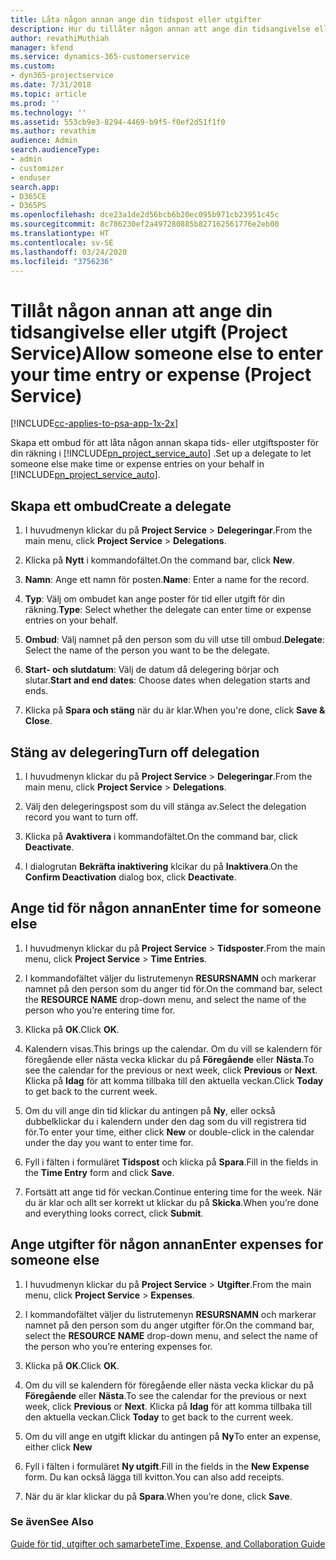 ```yaml
---
title: Låta någon annan ange din tidspost eller utgifter
description: Hur du tillåter någon annan att ange din tidsangivelse eller utgift i Project Service
author: revathiMuthiah
manager: kfend
ms.service: dynamics-365-customerservice
ms.custom:
- dyn365-projectservice
ms.date: 7/31/2018
ms.topic: article
ms.prod: ''
ms.technology: ''
ms.assetid: 553cb9e3-8294-4469-b9f5-f0ef2d51f1f0
ms.author: revathim
audience: Admin
search.audienceType:
- admin
- customizer
- enduser
search.app:
- D365CE
- D365PS
ms.openlocfilehash: dce23a1de2d56bcb6b20ec095b971cb23951c45c
ms.sourcegitcommit: 8c786230ef2a497280885b827162561776e2eb00
ms.translationtype: HT
ms.contentlocale: sv-SE
ms.lasthandoff: 03/24/2020
ms.locfileid: "3756236"
---
```

# <a name="allow-someone-else-to-enter-your-time-entry-or-expense-project-service"></a><span data-ttu-id="be4be-103">Tillåt någon annan att ange din tidsangivelse eller utgift (Project Service)</span><span class="sxs-lookup"><span data-stu-id="be4be-103">Allow someone else to enter your time entry or expense (Project Service)</span></span>

[!INCLUDE[cc-applies-to-psa-app-1x-2x](../includes/cc-applies-to-psa-app-1x-2x.md)]

<span data-ttu-id="be4be-104">Skapa ett ombud för att låta någon annan skapa tids- eller utgiftsposter för din räkning i [!INCLUDE[pn_project_service_auto](../includes/pn-project-service-auto.md)] .</span><span class="sxs-lookup"><span data-stu-id="be4be-104">Set up a delegate to let someone else make time or expense entries on your behalf in [!INCLUDE[pn_project_service_auto](../includes/pn-project-service-auto.md)].</span></span>  
  
## <a name="create-a-delegate"></a><span data-ttu-id="be4be-105">Skapa ett ombud</span><span class="sxs-lookup"><span data-stu-id="be4be-105">Create a delegate</span></span>  
  
1.  <span data-ttu-id="be4be-106">I huvudmenyn klickar du på **Project Service** > **Delegeringar**.</span><span class="sxs-lookup"><span data-stu-id="be4be-106">From the main menu, click **Project Service** > **Delegations**.</span></span>  
  
2.  <span data-ttu-id="be4be-107">Klicka på **Nytt** i kommandofältet.</span><span class="sxs-lookup"><span data-stu-id="be4be-107">On the command bar, click **New**.</span></span>  
  
3. <span data-ttu-id="be4be-108">**Namn**: Ange ett namn för posten.</span><span class="sxs-lookup"><span data-stu-id="be4be-108">**Name**: Enter a name for the record.</span></span>  
  
4. <span data-ttu-id="be4be-109">**Typ**: Välj om ombudet kan ange poster för tid eller utgift för din räkning.</span><span class="sxs-lookup"><span data-stu-id="be4be-109">**Type**: Select whether the delegate can enter time or expense entries on your behalf.</span></span>  
  
5. <span data-ttu-id="be4be-110">**Ombud**: Välj namnet på den person som du vill utse till ombud.</span><span class="sxs-lookup"><span data-stu-id="be4be-110">**Delegate**: Select the name of the person you want to be the delegate.</span></span>  
  
6. <span data-ttu-id="be4be-111">**Start- och slutdatum**: Välj de datum då delegering börjar och slutar.</span><span class="sxs-lookup"><span data-stu-id="be4be-111">**Start and end dates**: Choose dates when delegation starts and ends.</span></span>  
  
7.  <span data-ttu-id="be4be-112">Klicka på **Spara och stäng** när du är klar.</span><span class="sxs-lookup"><span data-stu-id="be4be-112">When you're done, click **Save & Close**.</span></span>  
  
## <a name="turn-off-delegation"></a><span data-ttu-id="be4be-113">Stäng av delegering</span><span class="sxs-lookup"><span data-stu-id="be4be-113">Turn off delegation</span></span>  
  
1.  <span data-ttu-id="be4be-114">I huvudmenyn klickar du på **Project Service** > **Delegeringar**.</span><span class="sxs-lookup"><span data-stu-id="be4be-114">From the main menu, click **Project Service** > **Delegations**.</span></span>  
  
2.  <span data-ttu-id="be4be-115">Välj den delegeringspost som du vill stänga av.</span><span class="sxs-lookup"><span data-stu-id="be4be-115">Select the delegation record you want to turn off.</span></span>  
  
3.  <span data-ttu-id="be4be-116">Klicka på **Avaktivera** i kommandofältet.</span><span class="sxs-lookup"><span data-stu-id="be4be-116">On the command bar, click **Deactivate**.</span></span>  
  
4.  <span data-ttu-id="be4be-117">I dialogrutan **Bekräfta inaktivering** klcikar du på **Inaktivera**.</span><span class="sxs-lookup"><span data-stu-id="be4be-117">On the **Confirm Deactivation** dialog box, click **Deactivate**.</span></span>  
  
## <a name="enter-time-for-someone-else"></a><span data-ttu-id="be4be-118">Ange tid för någon annan</span><span class="sxs-lookup"><span data-stu-id="be4be-118">Enter time for someone else</span></span>  
  
1.  <span data-ttu-id="be4be-119">I huvudmenyn klickar du på **Project Service** > **Tidsposter**.</span><span class="sxs-lookup"><span data-stu-id="be4be-119">From the main menu, click **Project Service** > **Time Entries**.</span></span>  
  
2.  <span data-ttu-id="be4be-120">I kommandofältet väljer du listrutemenyn **RESURSNAMN** och markerar namnet på den person som du anger tid för.</span><span class="sxs-lookup"><span data-stu-id="be4be-120">On the command bar, select the **RESOURCE NAME** drop-down menu, and select the name of the person who you’re entering time for.</span></span>  
  
3.  <span data-ttu-id="be4be-121">Klicka på **OK**.</span><span class="sxs-lookup"><span data-stu-id="be4be-121">Click **OK**.</span></span>  
  
4.  <span data-ttu-id="be4be-122">Kalendern visas.</span><span class="sxs-lookup"><span data-stu-id="be4be-122">This brings up the calendar.</span></span> <span data-ttu-id="be4be-123">Om du vill se kalendern för föregående eller nästa vecka klickar du på **Föregående** eller **Nästa**.</span><span class="sxs-lookup"><span data-stu-id="be4be-123">To see the calendar for the previous or next week, click **Previous** or **Next**.</span></span> <span data-ttu-id="be4be-124">Klicka på **Idag** för att komma tillbaka till den aktuella veckan.</span><span class="sxs-lookup"><span data-stu-id="be4be-124">Click **Today** to get back to the current week.</span></span>  
  
5.  <span data-ttu-id="be4be-125">Om du vill ange din tid klickar du antingen på **Ny**, eller också dubbelklickar du i kalendern under den dag som du vill registrera tid för.</span><span class="sxs-lookup"><span data-stu-id="be4be-125">To enter your time, either click **New** or double-click in the calendar under the day you want to enter time for.</span></span>  
  
6.  <span data-ttu-id="be4be-126">Fyll i fälten i formuläret **Tidspost** och klicka på **Spara**.</span><span class="sxs-lookup"><span data-stu-id="be4be-126">Fill in the fields in the **Time Entry** form and click **Save**.</span></span>  
  
7.  <span data-ttu-id="be4be-127">Fortsätt att ange tid för veckan.</span><span class="sxs-lookup"><span data-stu-id="be4be-127">Continue entering time for the week.</span></span> <span data-ttu-id="be4be-128">När du är klar och allt ser korrekt ut klickar du på **Skicka**.</span><span class="sxs-lookup"><span data-stu-id="be4be-128">When you’re done and everything looks correct, click **Submit**.</span></span>  
  
## <a name="enter-expenses-for-someone-else"></a><span data-ttu-id="be4be-129">Ange utgifter för någon annan</span><span class="sxs-lookup"><span data-stu-id="be4be-129">Enter expenses for someone else</span></span>  
  
1.  <span data-ttu-id="be4be-130">I huvudmenyn klickar du på **Project Service** > **Utgifter**.</span><span class="sxs-lookup"><span data-stu-id="be4be-130">From the main menu, click **Project Service** > **Expenses**.</span></span>  
  
2.  <span data-ttu-id="be4be-131">I kommandofältet väljer du listrutemenyn **RESURSNAMN** och markerar namnet på den person som du anger utgifter för.</span><span class="sxs-lookup"><span data-stu-id="be4be-131">On the command bar, select the **RESOURCE NAME** drop-down menu, and select the name of the person who you’re entering expenses for.</span></span>  
  
3.  <span data-ttu-id="be4be-132">Klicka på **OK**.</span><span class="sxs-lookup"><span data-stu-id="be4be-132">Click **OK**.</span></span>  
  
4.  <span data-ttu-id="be4be-133">Om du vill se kalendern för föregående eller nästa vecka klickar du på **Föregående** eller **Nästa**.</span><span class="sxs-lookup"><span data-stu-id="be4be-133">To see the calendar for the previous or next week, click **Previous** or **Next**.</span></span> <span data-ttu-id="be4be-134">Klicka på **Idag** för att komma tillbaka till den aktuella veckan.</span><span class="sxs-lookup"><span data-stu-id="be4be-134">Click **Today** to get back to the current week.</span></span>  
  
5.  <span data-ttu-id="be4be-135">Om du vill ange en utgift klickar du antingen på **Ny**</span><span class="sxs-lookup"><span data-stu-id="be4be-135">To enter an expense, either click **New**</span></span>  
  
6.  <span data-ttu-id="be4be-136">Fyll i fälten i formuläret **Ny utgift**.</span><span class="sxs-lookup"><span data-stu-id="be4be-136">Fill in the fields in the **New Expense** form.</span></span> <span data-ttu-id="be4be-137">Du kan också lägga till kvitton.</span><span class="sxs-lookup"><span data-stu-id="be4be-137">You can also add receipts.</span></span>  
  
7.  <span data-ttu-id="be4be-138">När du är klar klickar du på **Spara**.</span><span class="sxs-lookup"><span data-stu-id="be4be-138">When you’re done, click **Save**.</span></span>  
  
### <a name="see-also"></a><span data-ttu-id="be4be-139">Se även</span><span class="sxs-lookup"><span data-stu-id="be4be-139">See Also</span></span>  
 [<span data-ttu-id="be4be-140">Guide för tid, utgifter och samarbete</span><span class="sxs-lookup"><span data-stu-id="be4be-140">Time, Expense, and Collaboration Guide</span></span>](../project-service/time-expense-collaboration-guide.md)
